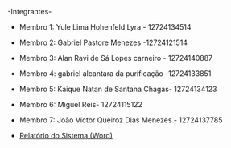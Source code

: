 -Integrantes-
- Membro 1: Yule Lima Hohenfeld Lyra - 12724134514
- Membro 2:  Gabriel Pastore Menezes -12724121514 
- Membro 3: Alan Ravi de Sá Lopes carneiro - 12724140887 
- Membro 4: gabriel alcantara da purificação- 12724133851
- Membro 5: Kaique Natan de Santana Chagas- 12724134123
- Membro 6: Miguel Reis- 12724115122
- Membro 7: João Victor Queiroz Dias Menezes - 12724137785

- [Relatório do Sistema (Word)](Projeto%20de%20Sistema%20de%20Reserva%20de%20Mesas%20para%20Restaurante.docx)
